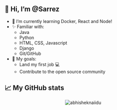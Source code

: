 ## 👋 Hi, I’m @Sarrez 
- 🌱 I’m currently learning Docker, React and Node!
- ✨ Familiar with:
  - Java 
  - Python
  - HTML, CSS, Javascript
  - Django
  - Git/GitHub
 - 🚀 My goals:
    - Land my first job 💻
    - Contribute to the open source community 
## 📈 My GitHub stats 
<p align="center"> <img src="https://github-readme-stats.vercel.app/api?username=sarrez&show_icons=true&theme=radical" alt="abhisheknaiidu" />

<!---
Sarrez/Sarrez is a ✨ special ✨ repository because its `README.md` (this file) appears on your GitHub profile.
You can click the Preview link to take a look at your changes.
--->
